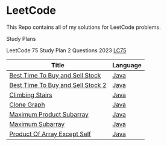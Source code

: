 # LeetCode

This Repo contains all of my solutions for LeetCode problems.

Study Plans

LeetCode 75 Study Plan 2 Questions 2023
[LC75](Java/LeetCode-Solutions/src/edu/harshil/solutions/LC75)  

| Title                                                                                                              | Language                                                                                  |
|--------------------------------------------------------------------------------------------------------------------|-------------------------------------------------------------------------------------------|
| [Best Time To Buy and Sell Stock](https://leetcode.com/problems/best-time-to-buy-and-sell-stock/)                  | [Java](Java/LeetCode-Solutions/src/edu/harshil/solutions/BestTimetoBuyandSellStock.java)  |
| [Best Time To Buy and Sell Stock 2](https://leetcode.com/problems/best-time-to-buy-and-sell-stock-ii/description/) | [Java](Java/LeetCode-Solutions/src/edu/harshil/solutions/BestTimetoBuyandSellStock2.java) |
| [Climbing Stairs](https://leetcode.com/problems/climbing-stairs/)                                                  | [Java]( Java/LeetCode-Solutions/src/edu/harshil/solutions/ClimbingStairs.java)            |
| [Clone Graph](https://leetcode.com/problems/clone-graph/)                                                          | [Java]( Java/LeetCode-Solutions/src/edu/harshil/solutions/CloneGraph.java)                |
| [Maximum Product Subarray](https://leetcode.com/problems/maximum-product-subarray/)                                | [Java]( Java/LeetCode-Solutions/src/edu/harshil/solutions/MaximumProductSubarray.java)    |
| [Maximum Subarray](https://leetcode.com/problems/maximum-subarray/description/)                                    | [Java]( Java/LeetCode-Solutions/src/edu/harshil/solutions/MaximumSubarray.java)           |
| [Product Of Array Except Self](https://leetcode.com/problems/product-of-array-except-self/)                        | [Java]( Java/LeetCode-Solutions/src/edu/harshil/solutions/ProductofArrayExceptSelf.java)  |

 